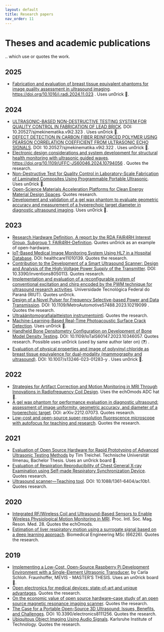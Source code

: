 ```yaml
---
layout: default
title: Research papers
nav_order: 11
---
```


# Theses and academic publications

.. which use or quotes the work.


## 2025

* [Fabrication and evaluation of breast tissue equivalent phantoms for image quality assessment in ultrasound imaging](https://scholar.unair.ac.id/en/publications/fabrication-and-evaluation-of-breast-tissue-equivalent-phantoms-f). https://doi.org/10.1016/j.radi.2024.11.023 . Uses un0rick 💪.

## 2024

* [ULTRASONIC-BASED NON-DESTRUCTIVE TESTING SYSTEM FOR QUALITY CONTROL IN FABRICATION OF LEAD BRICK](https://kinematika.ulm.ac.id/index.php/kinematika/article/view/323). DOI: 10.20527/sjmekinematika.v9i2.323 . Uses un0rick 💪.
* [DEFECT DETECTION IN CARBON FIBER REINFORCED POLYMER USING PEARSON CORRELATION COEFFICIENT FROM ULTRASONIC ECHO SIGNALS](https://kinematika.ulm.ac.id/index.php/kinematika/article/view/322). DOI: 10.20527/sjmekinematika.v9i2.322 . Uses un0rick 💪.
* [Electronic design considerations and system development for structural health monitoring with ultrasonic guided waves](https://ieeexplore.ieee.org/abstract/document/10794056/references#references). https://doi.org/10.1109/UFFC-JS60046.2024.10794056 . Quotes the research.
* [Non-Destructive  Test for Quality Control in Laboratory-Scale Fabrication of Laminated Composites Using Programmable Portable Ultrasonic](https://papers.ssrn.com/sol3/papers.cfm?abstract_id=4900585). Uses un0rick 💪.
* [Open-Science Materials Acceleration Platforms for Clean Energy Material Design Spaces](https://www.proquest.com/openview/92632c8e8e694159b42f961a8ef441c6/1?pq-origsite=gscholar&cbl=18750&diss=y). Quotes research.
* [Development and validation of a gel wax phantom to evaluate geometric accuracy and measurement of a hyperechoic target diameter in diagnostic ultrasound imaging](https://link.springer.com/article/10.1007/s13246-023-01362-0). Uses un0rick 💪.
 
## 2023

* [Research Hardware Definition, A report by the RDA FAIR4RH Interest Group, Subgroup 1: FAIR4RH-Definition](https://www.rd-alliance.org/wp-content/uploads/2024/03/FAIR4RH20IG20Output20Research20Hardware20Definition_0.pdf). Quotes un0rick as an example of open-hardware.
* [IoT-Based Medical Image Monitoring System Using HL7 in a Hospital Database](https://www.mdpi.com/2227-9032/11/1/139). DOI: healthcare11010139. Quotes the research.
* [Contribution to the Development of a Smart Ultrasound Scanner: Design and Analysis of the High-Voltage Power Supply of the Transmitter](https://www.mdpi.com/2411-5134/8/5/113). DOI: 10.3390/inventions8050113. Quotes research.
* [Implementation and evaluation of a reconfigurable system of conventional excitation and chirp encoded by the PWM technique for ultrasound research activities](http://riut.utfpr.edu.br/jspui/handle/1/32941). Universidade Tecnológica Federal do Paraná (RIUT). Quotes un0rick.
* [Design of a Novel Pulser for Frequency Selective-based Power and Data Transmission](https://cris.unibo.it/retrieve/handle/11585/950592/cebf417e-7317-4f30-b6e0-b52aa12489f4/Metro2023_postprint.pdf). DOI: 10.1109/MetroAutomotive57488.2023.10219099 . Quotes the research.
* [Ultraäänitomografialaitteiston instrumentointi](https://erepo.uef.fi/bitstream/handle/123456789/30401/urn_nbn_fi_uef-20231044.pdf?sequence=1). Quotes the research.
* [Machine-Learning-Based Real-Time Photoacoustic Surface Crack Detection](https://www.mdpi.com/2673-4591/56/1/92). Uses un0rick 💪.
* [Handheld Bone Densitometry Configuration on Development of Bone Model Density Testing](https://ieeexplore.ieee.org/abstract/document/10346057). DOI: 10.1109/IoTaIS60147.2023.10346057. Quotes research. Possible uses un0rick (used by same author later on) (❓) .
* [Evaluation of physical properties and image of polyvinyl chloride as breast tissue equivalence for dual-modality (mammography and ultrasound)](https://link.springer.com/article/10.1007/s13246-023-01283-y). DOI: 10.1007/s13246-023-01283-y . Uses un0rick 💪.


## 2022

* [Strategies for Artifact Correction and Motion Monitoring in MRI Through Innovations in Radiofrequency Coil Design](https://dukespace.lib.duke.edu/items/0659a62f-0046-4cf4-a4c3-1bbf2892bd44). Uses the echOmods ADC hat 💪.
* [A gel wax phantom for performance evaluation in diagnostic ultrasound: assessment of image uniformity, geometric accuracy, and diameter of a hyperechoic target](https://arxiv.org/pdf/2212.07073.pdf). DOI: arXiv:2212.07073. Quotes research.
* [Low-cost and open-source super-resolution fluorescence microscope with autofocus for teaching and research](https://www.biorxiv.org/content/10.1101/2022.02.22.481481v1.abstract). Quotes the research.


## 2021

* [Evaluation of Open Source Hardware for Rapid Prototyping of Advanced Ultrasonic Testing Methods](https://github.com/kelu124/echomods/raw/master/include/community/Tim/bachelor_thesis.pdf) by Tim Treichel. Technische Universität Ilmenau, Bachelor Thesis. Uses an un0rick board 💪.
* [Evaluation of Respiration Reproducibility of Chest General X-ray Examination using Self-made Respiratory Synchronization Device](https://koreascience.kr/article/JAKO202102153781201.page). Quotes research.
* [Ultrasound scanner—Teaching tool](https://iopscience.iop.org/article/10.1088/1361-6404/ac10b1/meta). DOI: 10.1088/1361-6404/ac10b1. Quotes research.


## 2020

* [Integrated RF/Wireless Coil and Ultrasound-Based Sensors to Enable Wireless Physiological Motion Monitoring in MRI](https://cds.ismrm.org/protected/20MProceedings/PDFfiles/1282.html). Proc. Intl. Soc. Mag. Reson. Med. 28. Quotes the echOmods.
* [Estimation of liver respiratory motion using a surrogate signal based on a deep learning approach](http://essay.utwente.nl/80478/). Biomedical Engineering MSc (66226). Quotes the research.


## 2019

* [Implementing a Low-Cost, Open-Source Raspberry Pi Development Environment with a Single-Element Ultrasonic Transducer](https://github.com/kelu124/echomods/raw/master/include/community/Carla/MastersThesis_CS_Dec2019.pdf), by Carla Schloh. Fraunhoffer, MEVIS - MASTER’S THESIS. Uses an un0rick board 💪.
* [Open electronics for medical devices: state-of-art and unique advantages](https://www.mdpi.com/2079-9292/8/11/1256). Quotes the research.
* [On the economic value of open source hardware–case study of an open source magnetic resonance imaging scanner](https://openhardware.metajnl.com/articles/10.5334/joh.14). Quotes the research.
* [The Case for a Portable Open-Source 3D Ultrasound: Issues, Benefits, and Challenges](https://www.mdpi.com/2079-9292/8/11/1256). DOI: 10.3390/electronics8111256. Quotes the research.
* [Ubiquitous Object Imaging Using Audio Signals](https://scholar.archive.org/work/gpon3mg7rzdepds3atd76wmcea/access/wayback/https://publikationen.bibliothek.kit.edu/1000117525/61981138#page=51). Karlsruhe Institute of Technology. Quotes the research.


